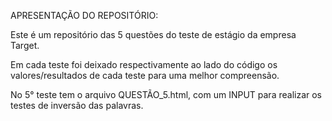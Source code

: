 APRESENTAÇÃO DO REPOSITÓRIO:

Este é um repositório das 5 questões do teste de estágio da empresa Target.

Em cada teste foi deixado respectivamente ao lado do código os valores/resultados de cada teste para uma melhor compreensão.

 No 5° teste tem o arquivo QUESTÃO_5.html, com um INPUT para realizar os testes de inversão das palavras.
